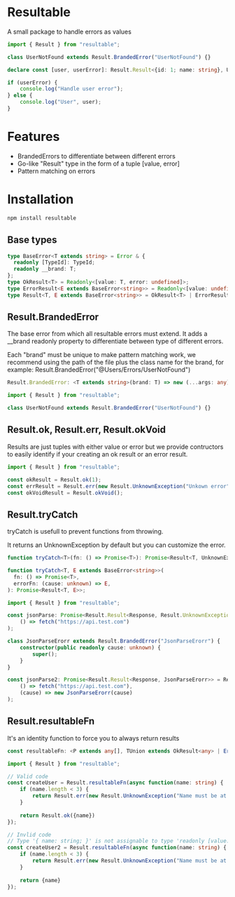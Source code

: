 # Resultable

A small package to handle errors as values

```typescript
import { Result } from "resultable";

class UserNotFound extends Result.BrandedError("UserNotFound") {}

declare const [user, userError]: Result.Result<{id: 1; name: string}, UserNotFound>;

if (userError) {
    console.log("Handle user error");
} else {
    console.log("User", user);
}
```

# Features

- BrandedErrors to differentiate between different errors
- Go-like "Result" type in the form of a tuple [value, error]
- Pattern matching on errors

# Installation

```bash
npm install resultable
```

## Base types
```typescript
type BaseError<T extends string> = Error & {
  readonly [TypeId]: TypeId;
  readonly __brand: T;
};
type OkResult<T> = Readonly<[value: T, error: undefined]>;
type ErrorResult<E extends BaseError<string>> = Readonly<[value: undefined, error: E]>;
type Result<T, E extends BaseError<string>> = OkResult<T> | ErrorResult<E>;
```

## Result.BrandedError
The base error from which all resultable errors must extend. It adds a __brand readonly property to differentiate between type of different errors.

Each "brand" must be unique to make pattern matching work, we recommend using the path of the file plus the class name for the brand, for example: Result.BrandedError("@Users/Errors/UserNotFound")

```typescript
Result.BrandedError: <T extends string>(brand: T) => new (...args: any) => BaseError<T>
```

```typescript
import { Result } from "resultable";

class UserNotFound extends Result.BrandedError("UserNotFound") {}
```

## Result.ok, Result.err, Result.okVoid
Results are just tuples with either value or error but we provide contructors to easily identify if your creating an ok result or an error result.

```typescript
import { Result } from "resultable";

const okResult = Result.ok(1);
const errResult = Result.err(new Result.UnknownException("Unkown error"));
const okVoidResult = Result.okVoid();
```

## Result.tryCatch
tryCatch is usefull to prevent functions from throwing.

It returns an UnknownException by default but you can customize the error.

```typescript
function tryCatch<T>(fn: () => Promise<T>): Promise<Result<T, UnknownException>>;

function tryCatch<T, E extends BaseError<string>>(
  fn: () => Promise<T>,
  errorFn: (cause: unknown) => E,
): Promise<Result<T, E>>;
```

```typescript
import { Result } from "resultable";

const jsonParse: Promise<Result.Result<Response, Result.UnknownException>> = Result.tryCatch(
    () => fetch("https://api.test.com")
);

class JsonParseErorr extends Result.BrandedError("JsonParseErorr") {
    constructor(public readonly cause: unknown) {
        super();
    }
}

const jsonParse2: Promise<Result.Result<Response, JsonParseErorr>> = Result.tryCatch(
    () => fetch("https://api.test.com"),
    (cause) => new JsonParseErorr(cause)
);
```

## Result.resultableFn
It's an identity function to force you to always return results

```typescript
const resultableFn: <P extends any[], TUnion extends OkResult<any> | ErrorResult<BaseError<string>>>(fn: (...args: P) => Promise<TUnion>) => ((...args: P) => Promise<MergeResults<TUnion>>)
```

```typescript
import { Result } from "resultable";

// Valid code
const createUser = Result.resultableFn(async function(name: string) {
    if (name.length < 3) {
        return Result.err(new Result.UnknownException("Name must be at least 3 characters"));
    }
    
    return Result.ok({name})
});

// Invlid code
// Type '{ name: string; }' is not assignable to type 'readonly [value: any, error: undefined] | readonly [value: undefined, error: BaseError<string>]'.
const createUser2 = Result.resultableFn(async function(name: string) {
    if (name.length < 3) {
        return Result.err(new Result.UnknownException("Name must be at least 3 characters"));
    }
    
    return {name}
});
```
